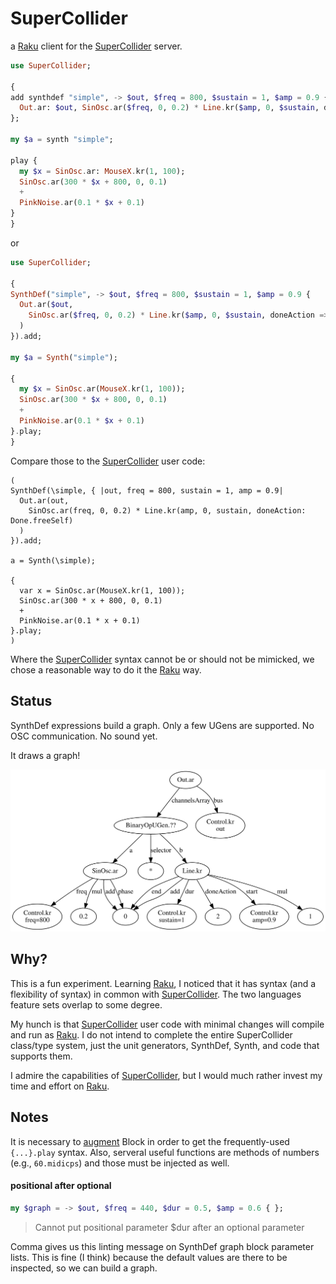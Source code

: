 # SuperCollider

a [Raku][] client for the [SuperCollider][] server.

```Raku
use SuperCollider;

{
add synthdef "simple", -> $out, $freq = 800, $sustain = 1, $amp = 0.9 {
  Out.ar: $out, SinOsc.ar($freq, 0, 0.2) * Line.kr($amp, 0, $sustain, doneAction => Done.freeSelf)
};

my $a = synth "simple";

play {
  my $x = SinOsc.ar: MouseX.kr(1, 100);
  SinOsc.ar(300 * $x + 800, 0, 0.1)
  +
  PinkNoise.ar(0.1 * $x + 0.1)
}
}
```

or

```Raku
use SuperCollider;

{
SynthDef("simple", -> $out, $freq = 800, $sustain = 1, $amp = 0.9 {
  Out.ar($out,
    SinOsc.ar($freq, 0, 0.2) * Line.kr($amp, 0, $sustain, doneAction => Done.freeSelf)
  )
}).add;

my $a = Synth("simple");

{
  my $x = SinOsc.ar(MouseX.kr(1, 100));
  SinOsc.ar(300 * $x + 800, 0, 0.1)
  +
  PinkNoise.ar(0.1 * $x + 0.1)
}.play;
}
```

Compare those to the [SuperCollider][] user code:

```SuperCollider
(
SynthDef(\simple, { |out, freq = 800, sustain = 1, amp = 0.9|
  Out.ar(out,
    SinOsc.ar(freq, 0, 0.2) * Line.kr(amp, 0, sustain, doneAction: Done.freeSelf)
  )
}).add;

a = Synth(\simple);

{
  var x = SinOsc.ar(MouseX.kr(1, 100));
  SinOsc.ar(300 * x + 800, 0, 0.1)
  +
  PinkNoise.ar(0.1 * x + 0.1)
}.play;
)
```


Where the [SuperCollider][] syntax cannot be or should not be mimicked, we chose a reasonable way to do it the [Raku][]
way.


## Status

SynthDef expressions build a graph. Only a few UGens are supported. No OSC communication. No sound yet.

It draws a graph!

![](https://raw.githubusercontent.com/kybr/SuperCollider/main/graph.svg)

## Why?

This is a fun experiment. Learning [Raku][], I noticed that it has syntax (and a flexibility of syntax) in common with
[SuperCollider][]. The two languages feature sets overlap to some degree.

My hunch is that [SuperCollider][] user code with minimal changes will compile and run as [Raku][]. I do not intend to
complete the entire SuperCollider class/type system, just the unit generators, SynthDef, Synth, and code that supports
them.

I admire the capabilities of [SuperCollider][], but I would much rather invest my time and effort on [Raku][].



## Notes

It is necessary to [augment](https://docs.raku.org/syntax/augment) Block in order to get the frequently-used
`{...}.play` syntax. Also, serveral useful functions are methods of numbers (e.g., `60.midicps`) and those must be
injected as well.


#### positional after optional

```Raku
my $graph = -> $out, $freq = 440, $dur = 0.5, $amp = 0.6 { };
```

> Cannot put positional parameter $dur after an optional parameter

Comma gives us this linting message on SynthDef graph block parameter lists. This is fine (I think) because the default
values are there to be inspected, so we can build a graph.






[Raku]: https://raku.org/
[SuperCollider]: https://supercollider.github.io/

